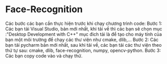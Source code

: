 # Face-Recognition
Các bước các bạn cần thực hiện trước khi chạy chương trình code:
Bước 1: Các bạn tải Visual Studio, bản mới nhất, khi tải về thì các bạn sẽ chọn mục :"Desktop Development with C++"
        mục đich tải là để tạo cho máy tính của bạn một môi trường để chạy các thư viện như cmake, dlib,...
Bước 2: Các bạn tải pycharm bản mới nhất, sau khi tải về, các bạn tải các thư viện theo thứ tự sau: cmake, dlib, face-recognition, numpy, opencv-python.
Bước 3: Các bạn copy code vào và chạy thử.
